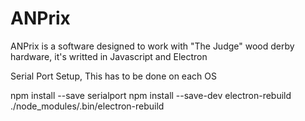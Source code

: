 # ANPrix

ANPrix is a software designed to work with "The Judge" wood derby hardware, it's writted in Javascript and Electron

Serial Port Setup, This has to be done on each OS

npm install --save serialport
npm install --save-dev electron-rebuild
./node_modules/.bin/electron-rebuild



